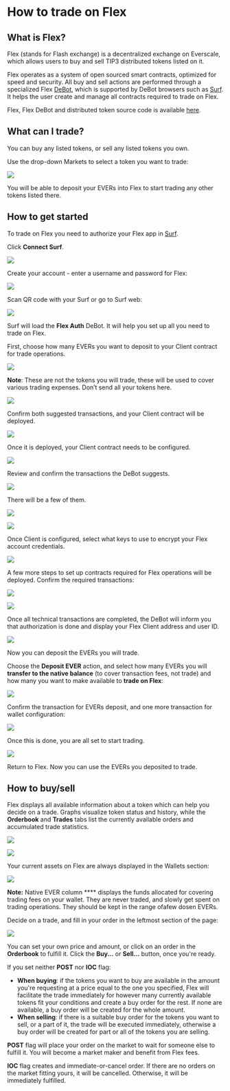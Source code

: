 # How to trade on Flex

## What is Flex?

Flex (stands for Flash exchange) is a decentralized exchange on Everscale, which allows users to buy and sell TIP3 distributed tokens listed on it.

Flex operates as a system of open sourced smart contracts, optimized for speed and security. All buy and sell actions are performed through a specialized Flex [DeBot](https://help.ton.surf/en/support/solutions/folders/77000278262), which is supported by DeBot browsers such as [Surf](https://ton.surf/main). It helps the user create and manage all contracts required to trade on Flex.

Flex, Flex DeBot and distributed token source code is available [here](https://github.com/tonlabs/flex).

## What can I trade?

You can buy any listed tokens, or sell any listed tokens you own.

Use the drop-down Markets to select a token you want to trade:

![](<../.gitbook/assets/Screenshot from 2022-03-29 12-02-48.png>)

You will be able to deposit your EVERs into Flex to start trading any other tokens listed there.

## How to get started

To trade on Flex you need to authorize your Flex app in [Surf](https://ever.surf).

Click **Connect Surf**.

![](../.gitbook/assets/01.png)

Create your account - enter a username and password for Flex:

![](../.gitbook/assets/02.png)

Scan QR code with your Surf or go to Surf web:

![](../.gitbook/assets/03.png)

Surf will load the **Flex Auth** DeBot. It will help you set up all you need to trade on Flex.

First, choose how many EVERs you want to deposit to your Client contract for trade operations.

![](../.gitbook/assets/04.png)

**Note**: These are not the tokens you will trade, these will be used to cover various trading expenses. Don’t send all your tokens here.

![](../.gitbook/assets/05.png)

Confirm both suggested transactions, and your Client contract will be deployed.

![](../.gitbook/assets/06.png)

Once it is deployed, your Client contract needs to be configured.



![](<../.gitbook/assets/07 (1).png>)

Review and confirm the transactions the DeBot suggests.

![](../.gitbook/assets/08.png)

There will be a few of them.

![](../.gitbook/assets/09.png)

![](<../.gitbook/assets/10 (1).png>)

Once Client is configured, select what keys to use to encrypt your Flex account credentials.

![](../.gitbook/assets/11.png)

A few more steps to set up contracts required for Flex operations will be deployed. Confirm the required transactions:

![](../.gitbook/assets/12.png)

![](../.gitbook/assets/13.png)

Once all technical transactions are completed, the DeBot will inform you that authorization is done and display your Flex Client address and user ID.

![](../.gitbook/assets/14.png)

Now you can deposit the EVERs you will trade.

Choose the **Deposit EVER** action, and select how many EVERs you will **transfer to the native balance** (to cover transaction fees, not trade) and how many you want to make available to **trade on Flex**:

![](../.gitbook/assets/16.png)

Confirm the transaction for EVERs deposit, and one more transaction for wallet configuration:

![](../.gitbook/assets/17.png)

Once this is done, you are all set to start trading.

![](../.gitbook/assets/18.png)

Return to Flex. Now you can use the EVERs you deposited to trade.



## How to buy/sell

Flex displays all available information about a token which can help you decide on a trade. Graphs visualize token status and history, while the **Orderbook** and **Trades** tabs list the currently available orders and accumulated trade statistics.

![](../.gitbook/assets/22.png)

![](../.gitbook/assets/23.png)

Your current assets on Flex are always displayed in the Wallets section:

![](../.gitbook/assets/24.png)

**Note:** Native EVER column **** displays the funds allocated for covering trading fees on your wallet. They are never traded, and slowly get spent on trading operations. They should be kept in the range ofafew dosen EVERs.

Decide on a trade, and fill in your order in the leftmost section of the page:

![](../.gitbook/assets/19.png)

You can set your own price and amount, or click on an order in the **Orderbook** to fulfill it. Click the **Buy...** or **Sell...** button, once you're ready.&#x20;

If you set neither **POST** nor **IOC** flag:

* **When buying**: if the tokens you want to buy are available in the amount you're requesting at a price equal to the one you specified, Flex will facilitate the trade immediately for however many currently available tokens fit your conditions and create a buy order for the rest. If none are available, a buy order will be created for the whole amount.
* **When selling**: if there is a suitable buy order for the tokens you want to sell, or a part of it, the trade will be executed immediately, otherwise a buy order will be created for part or all of the tokens you are selling.

**POST** flag will place your order on the market to wait for someone else to fulfill it. You will become a market maker and benefit from Flex fees.

**IOC** flag creates and immediate-or-cancel order. If there are no orders on the market fitting yours, it will be cancelled. Otherwise, it will be immediately fulfilled.
